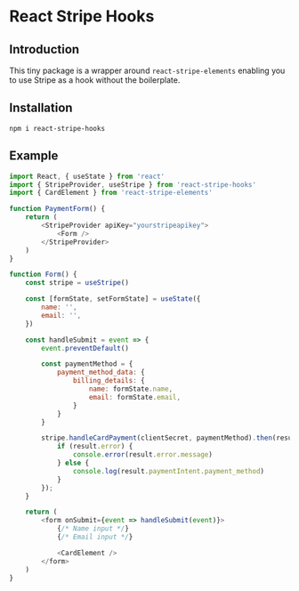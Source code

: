 # React Stripe Hooks

## Introduction

This tiny package is a wrapper around ```react-stripe-elements``` enabling you to use Stripe as a hook without the boilerplate.

## Installation

```shell
npm i react-stripe-hooks
```

## Example

```javascript
import React, { useState } from 'react'
import { StripeProvider, useStripe } from 'react-stripe-hooks'
import { CardElement } from 'react-stripe-elements'

function PaymentForm() {
    return (
        <StripeProvider apiKey="yourstripeapikey">
            <Form />
        </StripeProvider>
    )
}

function Form() {
    const stripe = useStripe()

    const [formState, setFormState] = useState({
        name: '',
        email: '',
    })

    const handleSubmit = event => {
        event.preventDefault()

        const paymentMethod = {
            payment_method_data: {
                billing_details: {
                    name: formState.name,
                    email: formState.email,
                }
            }
        }

        stripe.handleCardPayment(clientSecret, paymentMethod).then(result => {
            if (result.error) {
                console.error(result.error.message)
            } else {
                console.log(result.paymentIntent.payment_method)
            }
        });
    }

    return (
        <form onSubmit={event => handleSubmit(event)}>
            {/* Name input */}
            {/* Email input */}

            <CardElement />
        </form>
    )
}
```
